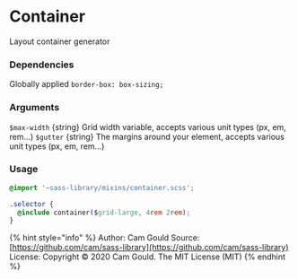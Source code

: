 # Container

Layout container generator

### Dependencies

Globally applied `border-box: box-sizing;`

### Arguments

`$max-width` {string} Grid width variable, accepts various unit types \(px, em, rem...\) `$gutter` {string} The margins around your element, accepts various unit types \(px, em, rem...\)

### Usage

```css
@import '~sass-library/mixins/container.scss';

.selector {
  @include container($grid-large, 4rem 2rem);
}
```

{% hint style="info" %}
Author: Cam Gould Source: [https://github.com/cam/sass-library](https://github.com/cam/sass-library)  
License: Copyright © 2020 Cam Gould. The MIT License \(MIT\)
{% endhint %}

